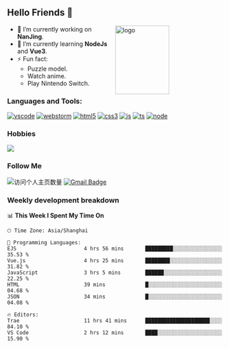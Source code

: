 ## Hello Friends 👋

<img src="https://github-readme-stats.vercel.app/api?username=Eugeniocode&show_icons=true&theme=vue" alt="logo" height="160" align="right" width="50%" />

- 🔭 I’m currently working on **NanJing**.
- 🌱 I’m currently learning **NodeJs** and **Vue3**.
- ⚡ Fun fact: 
  - Puzzle model.
  - Watch anime.
  - Play Nintendo Switch.



### Languages and Tools:

[![vscode](https://img.shields.io/badge/Visual%20Studio%20Code-blue?style=flat-square&logo=visualstudiocode&logoColor=ffffff)]()
[![webstorm](https://img.shields.io/badge/webstorm-528DD7?style=flat-square&logo=webstorm&logoColor=#ffffff)]()
[![html5](https://img.shields.io/badge/-HTML5-F16528?style=flat-square&logo=html5&logoColor=ffffff)]()
[![css3](https://img.shields.io/badge/-CSS3-3699D5?style=flat-square&logo=css3&logoColor=ffffff)]()
[![js](https://img.shields.io/badge/-Javascript-F0DA50?style=flat-square&logo=javascript&logoColor=ffffff)]()
[![ts](https://img.shields.io/badge/-Typescript-083061?style=flat-square&logo=typescript&logoColor=ffffff)]()
[![node](https://img.shields.io/badge/-Node.js-80BD00?style=flat-square&logo=nodedotjs&logoColor=ffffff)]()


### Hobbies

![](https://img.shields.io/badge/-Nintendo%20Switch-e60012?style=flat-square&logo=nintendo%20switch&logoColor=ffffff)

### Follow Me
![访问个人主页数量](https://komarev.com/ghpvc/?username=Eugeniocode&color=blue)
[![Gmail Badge](https://img.shields.io/badge/mail-eugeniocode@yeah.net-blue?style=flat&logo=Gmail&logoColor=white&link=mailto:eugeniocode@yeah.net)](mailto:eugeniocode@yeah.net)


### Weekly development breakdown
<!--START_SECTION:waka-->
📊 **This Week I Spent My Time On** 

```text
🕑︎ Time Zone: Asia/Shanghai

💬 Programming Languages: 
EJS                      4 hrs 56 mins       █████████░░░░░░░░░░░░░░░░   35.53 % 
Vue.js                   4 hrs 25 mins       ████████░░░░░░░░░░░░░░░░░   31.82 % 
JavaScript               3 hrs 5 mins        ██████░░░░░░░░░░░░░░░░░░░   22.25 % 
HTML                     39 mins             █░░░░░░░░░░░░░░░░░░░░░░░░   04.68 % 
JSON                     34 mins             █░░░░░░░░░░░░░░░░░░░░░░░░   04.08 % 

🔥 Editors: 
Trae                     11 hrs 41 mins      █████████████████████░░░░   84.10 % 
VS Code                  2 hrs 12 mins       ████░░░░░░░░░░░░░░░░░░░░░   15.90 % 
```


<!--END_SECTION:waka-->

